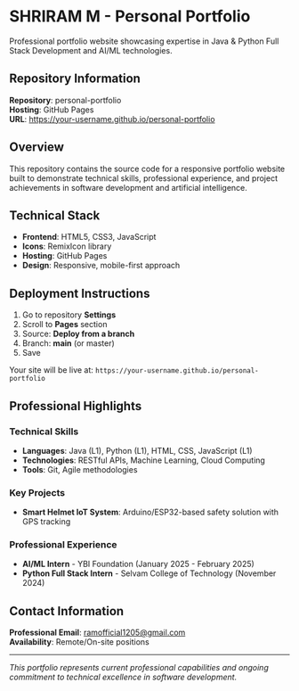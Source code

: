 # SHRIRAM M - Personal Portfolio

Professional portfolio website showcasing expertise in Java & Python Full Stack Development and AI/ML technologies.

## Repository Information

**Repository**: personal-portfolio  
**Hosting**: GitHub Pages  
**URL**: https://your-username.github.io/personal-portfolio

## Overview

This repository contains the source code for a responsive portfolio website built to demonstrate technical skills, professional experience, and project achievements in software development and artificial intelligence.

## Technical Stack

- **Frontend**: HTML5, CSS3, JavaScript
- **Icons**: RemixIcon library
- **Hosting**: GitHub Pages
- **Design**: Responsive, mobile-first approach

## Deployment Instructions

1. Go to repository **Settings**
2. Scroll to **Pages** section
3. Source: **Deploy from a branch**
4. Branch: **main** (or master)
5. Save

Your site will be live at: `https://your-username.github.io/personal-portfolio`

## Professional Highlights

### Technical Skills
- **Languages**: Java (L1), Python (L1), HTML, CSS, JavaScript (L1)
- **Technologies**: RESTful APIs, Machine Learning, Cloud Computing
- **Tools**: Git, Agile methodologies

### Key Projects
- **Smart Helmet IoT System**: Arduino/ESP32-based safety solution with GPS tracking

### Professional Experience
- **AI/ML Intern** - YBI Foundation (January 2025 - February 2025)
- **Python Full Stack Intern** - Selvam College of Technology (November 2024)

## Contact Information

**Professional Email**: ramofficial1205@gmail.com  
**Availability**: Remote/On-site positions

---

*This portfolio represents current professional capabilities and ongoing commitment to technical excellence in software development.*
